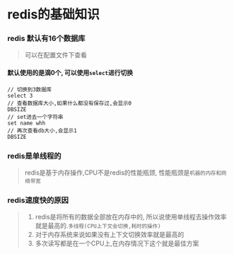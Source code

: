 # redis的基础知识
### redis 默认有16个数据库
> 可以在配置文件下查看
#### 默认使用的是滴0个, 可以使用`select`进行切换
```
// 切换到3数据库
select 3
// 查看数据库大小,如果什么都没有保存过,会显示0
DBSIZE
// set进去一个字符串
set name whh
// 再次查看db大小,会显示1
DBSIZE

``` 
### redis是单线程的
> redis是基于内存操作,CPU不是redis的性能瓶颈, 性能瓶颈是`机器的内存和网络带宽`

### redis速度快的原因
> 1. redis是将所有的数据全部放在内存中的, 所以说使用单线程去操作效率就是最高的.`多线程(CPU上下文会切换,耗时的操作)`
> 2. 对于内存系统来说如果没有上下文切换效率就是最高的
> 3. 多次读写都是在一个CPU上,在内存情况下这个就是最佳方案
